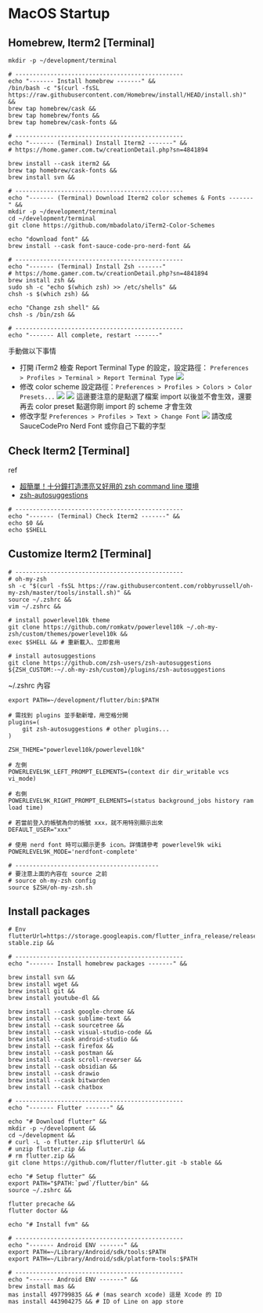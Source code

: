 # MacOS Startup

## Homebrew, Iterm2 \[Terminal\]

```shell
mkdir -p ~/development/terminal

# ------------------------------------------------
echo "------- Install homebrew -------" &&
/bin/bash -c "$(curl -fsSL https://raw.githubusercontent.com/Homebrew/install/HEAD/install.sh)" &&
brew tap homebrew/cask &&
brew tap homebrew/fonts &&
brew tap homebrew/cask-fonts &&

# ------------------------------------------------
echo "------- (Terminal) Install Iterm2 -------" &&
# https://home.gamer.com.tw/creationDetail.php?sn=4841894

brew install --cask iterm2 &&
brew tap homebrew/cask-fonts &&
brew install svn &&

# ------------------------------------------------
echo "------- (Terminal) Download Iterm2 color schemes & Fonts -------" &&
mkdir -p ~/development/terminal
cd ~/development/terminal
git clone https://github.com/mbadolato/iTerm2-Color-Schemes

echo "download font" &&
brew install --cask font-sauce-code-pro-nerd-font &&

# ------------------------------------------------
echo "------- (Terminal) Install Zsh -------"
# https://home.gamer.com.tw/creationDetail.php?sn=4841894
brew install zsh &&
sudo sh -c "echo $(which zsh) >> /etc/shells" &&
chsh -s $(which zsh) &&

echo "Change zsh shell" &&
chsh -s /bin/zsh &&

# ------------------------------------------------
echo "------- All complete, restart -------"
```

手動做以下事情

- 打開 iTerm2 檢查 Report Terminal Type 的設定，設定路徑： `Preferences > Profiles > Terminal > Report Terminal Type`
  ![](screenshots/iterm_2_setup_report_type.webp)
- 修改 color scheme
  設定路徑：`Preferences > Profiles > Colors > Color Presets...`
  ![](screenshots/iterm_2_setup_color_scheme.webp)
  ![](screenshots/iterm_2_setup_pick_color_scheme.webp)
  這邊要注意的是點選了檔案 import 以後並不會生效，還要再去 color preset 點選你剛 import 的 scheme 才會生效
- 修改字型
  `Preferences > Profiles > Text > Change Font`
  ![](screenshots/iterm_2_setup_font.webp)
  請改成 SauceCodePro Nerd Font 或你自己下載的字型

## Check Iterm2 \[Terminal\]

ref

- [超簡單！十分鐘打造漂亮又好用的 zsh command line 環境](https://medium.com/statementdog-engineering/prettify-your-zsh-command-line-prompt-3ca2acc967f)
- [zsh-autosuggestions](https://github.com/zsh-users/zsh-autosuggestions)

```shell
# ------------------------------------------------
echo "------- (Terminal) Check Iterm2 -------" &&
echo $0 &&
echo $SHELL
```

## Customize Iterm2 \[Terminal\]

```shell
# ------------------------------------------------
# oh-my-zsh
sh -c "$(curl -fsSL https://raw.githubusercontent.com/robbyrussell/oh-my-zsh/master/tools/install.sh)" &&
source ~/.zshrc &&
vim ~/.zshrc &&

# install powerlevel10k theme
git clone https://github.com/romkatv/powerlevel10k ~/.oh-my-zsh/custom/themes/powerlevel10k &&
exec $SHELL && # 重新載入、立即套用

# install autosuggestions
git clone https://github.com/zsh-users/zsh-autosuggestions ${ZSH_CUSTOM:-~/.oh-my-zsh/custom}/plugins/zsh-autosuggestions

```

~/.zshrc 內容

```.zshrc
export PATH=~/development/flutter/bin:$PATH

# 需找到 plugins 並手動新增，用空格分開
plugins=(
    git zsh-autosuggestions # other plugins...
)

ZSH_THEME="powerlevel10k/powerlevel10k"

# 左側
POWERLEVEL9K_LEFT_PROMPT_ELEMENTS=(context dir dir_writable vcs vi_mode)

# 右側
POWERLEVEL9K_RIGHT_PROMPT_ELEMENTS=(status background_jobs history ram load time)

# 若當前登入的帳號為你的帳號 xxx，就不用特別顯示出來
DEFAULT_USER="xxx"

# 使用 nerd font 時可以顯示更多 icon。詳情請參考 powerlevel9k wiki
POWERLEVEL9K_MODE='nerdfont-complete'

# -----------------------------------------
# 要注意上面的內容在 source 之前
# source oh-my-zsh config
source $ZSH/oh-my-zsh.sh
```


## Install packages

```shell
# Env
flutterUrl=https://storage.googleapis.com/flutter_infra_release/releases/stable/macos/flutter_macos_arm64_3.13.9-stable.zip &&

# ------------------------------------------------
echo "------- Install homebrew packages -------" &&

brew install svn &&
brew install wget &&
brew install git && 
brew install youtube-dl && 

brew install --cask google-chrome &&
brew install --cask sublime-text &&
brew install --cask sourcetree &&
brew install --cask visual-studio-code && 
brew install --cask android-studio && 
brew install --cask firefox && 
brew install --cask postman && 
brew install --cask scroll-reverser && 
brew install --cask obsidian && 
brew install --cask drawio
brew install --cask bitwarden
brew install --cask chatbox

# ------------------------------------------------
echo "------- Flutter -------" &&

echo "# Download flutter" &&
mkdir -p ~/development &&
cd ~/development &&
# curl -L -o flutter.zip $flutterUrl &&
# unzip flutter.zip &&
# rm flutter.zip &&
git clone https://github.com/flutter/flutter.git -b stable &&

echo "# Setup flutter" &&
export PATH="$PATH:`pwd`/flutter/bin" &&
source ~/.zshrc &&

flutter precache && 
flutter doctor &&

echo "# Install fvm" &&

# ------------------------------------------------
echo "------- Android ENV -------" &&
export PATH=~/Library/Android/sdk/tools:$PATH
export PATH=~/Library/Android/sdk/platform-tools:$PATH

# ------------------------------------------------
echo "------- Android ENV -------" &&
brew install mas &&
mas install 497799835 && # (mas search xcode) 這是 Xcode 的 ID
mas install 443904275 && # ID of Line on app store


```




